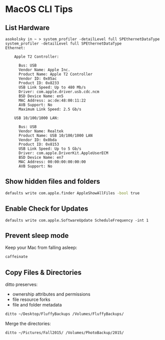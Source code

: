 # MacOS CLI Tips

## List Hardware

```console
asokolsky in ~ > system_profiler -detailLevel full SPEthernetDataType
system_profiler -detailLevel full SPEthernetDataType
Ethernet:

    Apple T2 Controller:

      Bus: USB
      Vendor Name: Apple Inc.
      Product Name: Apple T2 Controller
      Vendor ID: 0x05ac
      Product ID: 0x8233
      USB Link Speed: Up to 480 Mb/s
      Driver: com.apple.driver.usb.cdc.ncm
      BSD Device Name: en5
      MAC Address: ac:de:48:00:11:22
      AVB Support: No
      Maximum Link Speed: 2.5 Gb/s

    USB 10/100/1000 LAN:

      Bus: USB
      Vendor Name: Realtek
      Product Name: USB 10/100/1000 LAN
      Vendor ID: 0x0bda
      Product ID: 0x8153
      USB Link Speed: Up to 5 Gb/s
      Driver: com.apple.DriverKit.AppleUserECM
      BSD Device Name: en7
      MAC Address: 00:00:00:00:00:00
      AVB Support: No
```

## Show hidden files and folders

```sh
defaults write com.apple.finder AppleShowAllFiles -bool true
```

## Enable Check for Updates

```
defaults write com.apple.SoftwareUpdate ScheduleFrequency -int 1
```

## Prevent sleep mode

Keep your Mac from falling asleep:

```sh
caffeinate
```

## Copy Files & Directories


ditto preserves:

* ownership attributes and permissions
* file resource forks
* file and folder metadata

```sh
ditto ~/Desktop/FluffyBackups /Volumes/FluffyBackups/
```

Merge the directories:
```sh
ditto ~/Pictures/Fall2015/ /Volumes/PhotoBackup/2015/
```
